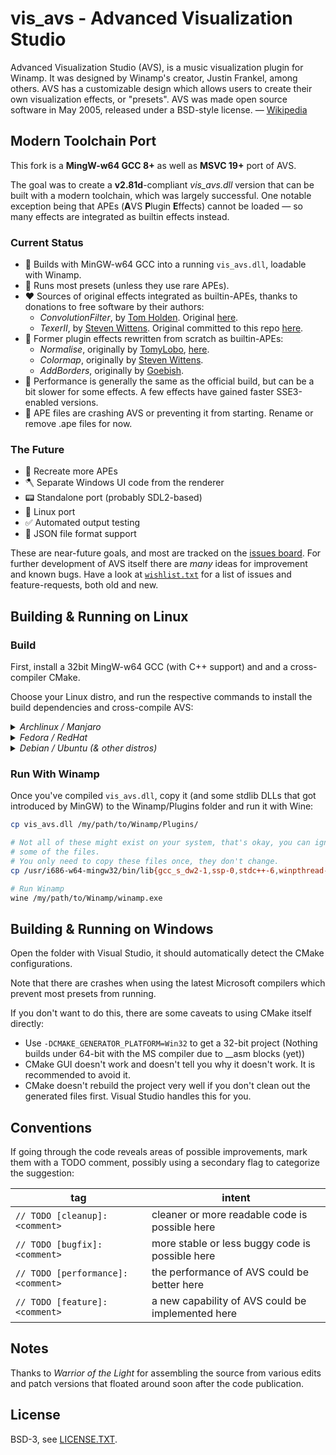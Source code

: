 # vis_avs - Advanced Visualization Studio

Advanced Visualization Studio (AVS), is a music visualization plugin for Winamp. It was
designed by Winamp's creator, Justin Frankel, among others. AVS has a customizable
design which allows users to create their own visualization effects, or "presets". AVS
was made open source software in May 2005, released under a BSD-style license. —
[Wikipedia](http://en.wikipedia.org/wiki/Advanced_Visualization_Studio)


## Modern Toolchain Port

This fork is a **MingW-w64 GCC 8+** as well as **MSVC 19+** port of AVS.

The goal was to create a **v2.81d**-compliant *vis_avs.dll* version that can be built
with a modern toolchain, which was largely successful. One notable exception being that
APEs (<b>A</b>VS <b>P</b>lugin <b>E</b>ffects) cannot be loaded — so many effects are
integrated as builtin effects instead.


### Current Status

* 🎉 Builds with MinGW-w64 GCC into a running `vis_avs.dll`, loadable with Winamp.
* 💃 Runs most presets (unless they use rare APEs).
* ❤️ Sources of original effects integrated as builtin-APEs, thanks to donations to free
  software by their authors:
  * _ConvolutionFilter_, by [Tom Holden](https://github.com/tholden). Original
    [here](https://github.com/tholden/AVSConvolutionFilter).
  * _TexerII_, by [Steven Wittens](https://acko.net). Original committed to this repo
    [here](https://github.com/grandchild/vis_avs/commit/ddd97ba7).
* 🎂 Former plugin effects rewritten from scratch as builtin-APEs:
  * _Normalise_, originally by [TomyLobo](https://github.com/TomyLobo),
    [here](https://www.deviantart.com/tomylobo/art/Normalise-APE-10334263).
  * _Colormap_, originally by [Steven Wittens](https://acko.net).
  * _AddBorders_, originally by [Goebish](https://github.com/goebish).
* 🥵 Performance is generally the same as the official build, but can be a bit slower
  for some effects. A few effects have gained faster SSE3-enabled versions.
* 🧨 APE files are crashing AVS or preventing it from starting. Rename or remove .ape
  files for now.


### The Future

* 🌠 Recreate more APEs
* 🪓 Separate Windows UI code from the renderer
* 📟 Standalone port (probably SDL2-based)
* 🐧 Linux port
* ✅ Automated output testing
* 💾 JSON file format support

These are near-future goals, and most are tracked on the
[issues board](https://github.com/users/grandchild/projects/1). For further development
of AVS itself there are _many_ ideas for improvement and known bugs. Have a look at 
[`wishlist.txt`](wishlist.txt) for a list of issues and feature-requests, both old and
new.


## Building & Running on Linux

### Build

First, install a 32bit MingW-w64 GCC (with C++ support) and and a cross-compiler CMake.

Choose your Linux distro, and run the respective commands to install the build
dependencies and cross-compile AVS:

<details><summary><em>Archlinux / Manjaro</em></summary>

```shell
sudo pacman -S --needed mingw-w64-gcc mingw-w64-cmake
mkdir -p build
cd build
i686-w64-mingw32-cmake ..
make
```

</details>


<details><summary><em>Fedora / RedHat</em></summary>

```shell
sudo dnf install mingw32-gcc-c++ mingw32-gcc
mkdir -p build
cd build
mingw32-cmake ..
make
```

</details>


<details><summary><em>Debian / Ubuntu (& other distros)</em></summary>


```shell
sudo apt install gcc-mingw-w64 g++-mingw-w64 cmake
mkdir -p build
cd build

# Debian- and Ubuntu-based distros don't provide ready-made cross-compiling CMake
# packages, so you'll have to tell CMake about your toolchain.
cmake -D CMAKE_TOOLCHAIN_FILE=../CMake-MingWcross-toolchain.txt ..

make
```

</details>

### Run With Winamp

Once you've compiled `vis_avs.dll`, copy it (and some stdlib DLLs that got introduced by
MinGW) to the Winamp/Plugins folder and run it with Wine:

```bash
cp vis_avs.dll /my/path/to/Winamp/Plugins/

# Not all of these might exist on your system, that's okay, you can ignore errors for
# some of the files.
# You only need to copy these files once, they don't change.
cp /usr/i686-w64-mingw32/bin/lib{gcc_s_dw2-1,ssp-0,stdc++-6,winpthread-1}.dll /my/path/to/Winamp/

# Run Winamp
wine /my/path/to/Winamp/winamp.exe
```

## Building & Running on Windows

Open the folder with Visual Studio, it should automatically detect the CMake configurations.

Note that there are crashes when using the latest Microsoft compilers which prevent most presets from running.

If you don't want to do this, there are some caveats to using CMake itself directly:

* Use `-DCMAKE_GENERATOR_PLATFORM=Win32` to get a 32-bit project (Nothing builds under 64-bit with the MS compiler due to __asm blocks (yet))
* CMake GUI doesn't work and doesn't tell you why it doesn't work. It is recommended to avoid it.
* CMake doesn't rebuild the project very well if you don't clean out the generated files first. Visual Studio handles this for you.

## Conventions

If going through the code reveals areas of possible improvements, mark them with a TODO
comment, possibly using a secondary flag to categorize the suggestion:

| tag | intent |
|-----|--------|
|`// TODO [cleanup]: <comment>`    |cleaner or more readable code is possible here   |
|`// TODO [bugfix]: <comment>`     |more stable or less buggy code is possible here  |
|`// TODO [performance]: <comment>`|the performance of AVS could be better here      |
|`// TODO [feature]: <comment>`    |a new capability of AVS could be implemented here|


## Notes

Thanks to _Warrior of the Light_ for assembling the source from various edits and patch
versions that floated around soon after the code publication.


## License

BSD-3, see [LICENSE.TXT](LICENSE.TXT).

